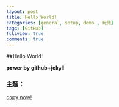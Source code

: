 ```yaml
---
layout: post
title: Hello World!
categories: [general, setup, demo , 玩具]
tags: [GitHub]
fullview: true
comments: true
---
```


##Hello World!

**power by github+jekyll**


### 主题：

<a class="btn btn-default" href="https://github.com/dbtek/dbyll">copy now!</a>
